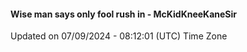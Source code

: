 #### Wise man says only fool rush in - McKidKneeKaneSir
Updated on 07/09/2024 - 08:12:01 (UTC) Time Zone

